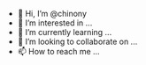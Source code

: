 - 👋 Hi, I’m @chinony
- 👀 I’m interested in ...
- 🌱 I’m currently learning ...
- 💞️ I’m looking to collaborate on ...
- 📫 How to reach me ...

<!---
chinony/chinony is a ✨ special ✨ repository because its `README.md` (this file) appears on your GitHub profile.
You can click the Preview link to take a look at your changes.
--->
